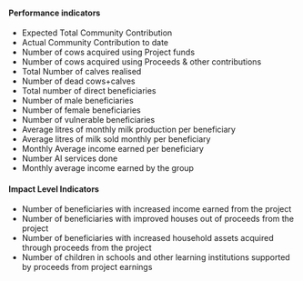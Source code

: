 #### Performance indicators
* Expected Total Community Contribution
* Actual Community Contribution to date
* Number of cows acquired using Project funds
* Number of cows acquired using Proceeds & other contributions
* Total Number of calves realised
* Number of dead cows+calves 
* Total number of direct beneficiaries 
* Number of male beneficiaries
* Number of female beneficiaries
* Number of vulnerable beneficiaries
* Average litres of monthly milk production per beneficiary
* Average litres of milk sold monthly per beneficiary
* Monthly Average income earned per beneficiary
* Number AI services done
* Monthly average income earned by the group

#### Impact Level Indicators
* Number of beneficiaries with increased income earned from the project
* Number of beneficiaries with improved houses out of proceeds from the project
* Number of beneficiaries with increased household assets acquired through proceeds from the project
* Number of children in schools and other learning institutions supported by proceeds from project earnings
